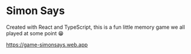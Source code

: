 # Simon Says

Created with React and TypeScript, this is a fun little memory game we all played at some point 😁

https://game-simonsays.web.app